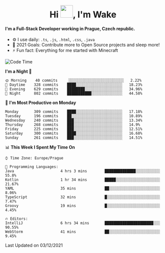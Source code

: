 <h1 align="center">Hi <img src="https://raw.githubusercontent.com/MrWakeCZ/MrWakeCZ/master/Hi.gif" width="40px" />, I'm Wake</h1>

#### I'm a Full-Stack Developer working in Prague, Czech republic.
- ⚙️ I use daily: `.ts`, `.js`, `.html`, `.css`, `.java`
- 🥅 2021 Goals: Contribute more to Open Source projects and sleep more!
- ⚡ Fun fact: Everything for me started with Minecraft

<!--START_SECTION:waka-->
![Code Time](http://img.shields.io/badge/Code%20Time-2%2C003%20hrs%205%20mins-blue)

**I'm a Night 🦉** 

```text
🌞 Morning    40 commits     ░░░░░░░░░░░░░░░░░░░░░░░░░   2.22% 
🌆 Daytime    328 commits    ████░░░░░░░░░░░░░░░░░░░░░   18.23% 
🌃 Evening    629 commits    ████████░░░░░░░░░░░░░░░░░   34.96% 
🌙 Night      802 commits    ███████████░░░░░░░░░░░░░░   44.58%

```
📅 **I'm Most Productive on Monday** 

```text
Monday       309 commits    ████░░░░░░░░░░░░░░░░░░░░░   17.18% 
Tuesday      196 commits    ██░░░░░░░░░░░░░░░░░░░░░░░   10.89% 
Wednesday    240 commits    ███░░░░░░░░░░░░░░░░░░░░░░   13.34% 
Thursday     268 commits    ███░░░░░░░░░░░░░░░░░░░░░░   14.9% 
Friday       225 commits    ███░░░░░░░░░░░░░░░░░░░░░░   12.51% 
Saturday     300 commits    ████░░░░░░░░░░░░░░░░░░░░░   16.68% 
Sunday       261 commits    ███░░░░░░░░░░░░░░░░░░░░░░   14.51%

```


📊 **This Week I Spent My Time On** 

```text
⌚︎ Time Zone: Europe/Prague

💬 Programming Languages: 
Java                     4 hrs 3 mins        ██████████████░░░░░░░░░░░   55.8% 
Kotlin                   1 hr 34 mins        █████░░░░░░░░░░░░░░░░░░░░   21.67% 
YAML                     35 mins             ██░░░░░░░░░░░░░░░░░░░░░░░   8.06% 
TypeScript               32 mins             █░░░░░░░░░░░░░░░░░░░░░░░░   7.47% 
Groovy                   19 mins             █░░░░░░░░░░░░░░░░░░░░░░░░   4.45%

🔥 Editors: 
IntelliJ                 6 hrs 34 mins       ██████████████████████░░░   90.55% 
WebStorm                 41 mins             ██░░░░░░░░░░░░░░░░░░░░░░░   9.45%

```


 Last Updated on 03/12/2021
<!--END_SECTION:waka-->
